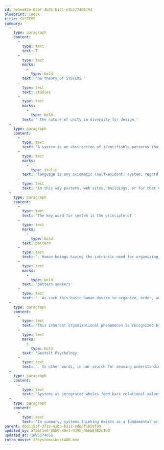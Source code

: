 ```yaml
---
id: 9e5ee82e-03bf-4b85-b141-e5b377401f94
blueprint: index
title: SYSTEMS
summary:
  -
    type: paragraph
    content:
      -
        type: text
        text: T
      -
        type: text
        marks:
          -
            type: bold
        text: 'he theory of SYSTEMS '
      -
        type: text
        text: studies
      -
        type: text
        marks:
          -
            type: bold
        text: ' the nature of unity in diversity for design.'
  -
    type: paragraph
    content:
      -
        type: text
        text: "A system is an abstraction of identifiable patterns that relates parts to a whole as a certain way of looking at an object.\_This view can compare to the nature of language as the grammar of parts and how they operate in the whole. As the philosopher Charles Morris once said:\_"
      -
        type: text
        marks:
          -
            type: italic
        text: "language is any axiomatic (self-evident) system, regardless of having any things it denotes, or whether the system is used by any group of interpreters.\_"
      -
        type: text
        text: "In this way posters, web sites, buildings, or for that matter everything in the world of so-called objects can be viewed as systems, but only if we look at these in this special operational way as parts and wholes.\_\_"
  -
    type: paragraph
    content:
      -
        type: text
        text: 'The key word for system is the principle of '
      -
        type: text
        marks:
          -
            type: bold
        text: pattern
      -
        type: text
        text: '. Human beings having the intrinsic need for organizing, become for that reason '
      -
        type: text
        marks:
          -
            type: bold
        text: 'pattern seekers'
      -
        type: text
        text: ". As such this basic human desire to organize, order, and seek harmony in wholeness, pattern seeking reveals a natural phenomenon for the mechanisms of mind. Perception and thinking reflect the relational phenomena that are essential to the search for meaning since without relationship meaning is not possible. The more we become aware of relationship the more we come to understand.\_\_Hence this becomes the basis for design."
  -
    type: paragraph
    content:
      -
        type: text
        text: 'This inherent organizational phenomenon is recognized by psychologists as a “gestalt” principle, hence '
      -
        type: text
        marks:
          -
            type: bold
        text: 'Gestalt Psychology'
      -
        type: text
        text: '. In other words, in our search for meaning understanding the patterns or systems help illuminate complexity. Thus, meaning depends on our capacity to see the operating patterns of cause and effect. The more we can take in from this relational dynamic the more we come to understand.'
  -
    type: paragraph
    content:
      -
        type: text
        text: "Systems as integrated wholes feed back relational values to each of its segments that would otherwise not exist. Quantum physicist David Bohm referred to this principle of wholeness as the implicate order found throughout our universe. Its complexity translates into a sense of beauty, or awe, if you will. Thus, a system is a total working unit that feeds back relational values that would not otherwise exist to each of its segments—the whole being much more than the sum of its parts.\_\_"
  -
    type: paragraph
    content:
      -
        type: text
        text: "In summary, systems thinking exists as a fundamental principle for all we do. While that may seem to instill in us some apprehension in appearing as a constraint, the truth that understanding the nature and possibilities of systems gives humanity a very liberating tool, becomes a way of looking at something that in return is also a way that tells us something, which can therefore influence and change one’s point of view.\_"
parent: dbd1153f-3f19-41bb-b311-8d6df1059f80
updated_by: a726f1e0-85b0-48e3-939b-db6b8482c1d0
updated_at: 1695574666
intro_movie: 23systemsshort480.mov
---
```

